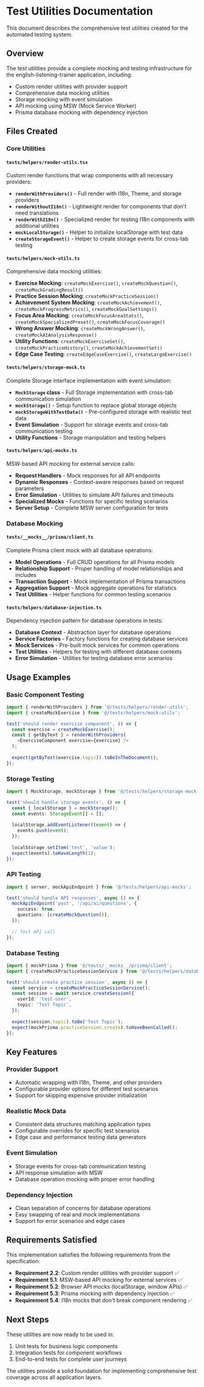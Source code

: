 # Test Utilities Documentation

This document describes the comprehensive test utilities created for the automated testing system.

## Overview

The test utilities provide a complete mocking and testing infrastructure for the english-listening-trainer application, including:

- Custom render utilities with provider support
- Comprehensive data mocking utilities
- Storage mocking with event simulation
- API mocking using MSW (Mock Service Worker)
- Prisma database mocking with dependency injection

## Files Created

### Core Utilities

#### `tests/helpers/render-utils.tsx`
Custom render functions that wrap components with all necessary providers:

- **`renderWithProviders()`** - Full render with I18n, Theme, and storage providers
- **`renderWithoutI18n()`** - Lightweight render for components that don't need translations
- **`renderWithI18n()`** - Specialized render for testing I18n components with additional utilities
- **`mockLocalStorage()`** - Helper to initialize localStorage with test data
- **`createStorageEvent()`** - Helper to create storage events for cross-tab testing

#### `tests/helpers/mock-utils.ts`
Comprehensive data mocking utilities:

- **Exercise Mocking**: `createMockExercise()`, `createMockQuestion()`, `createMockGradingResult()`
- **Practice Session Mocking**: `createMockPracticeSession()`
- **Achievement System Mocking**: `createMockAchievement()`, `createMockProgressMetrics()`, `createMockGoalSettings()`
- **Focus Area Mocking**: `createMockFocusAreaStats()`, `createMockSpecializedPreset()`, `createMockFocusCoverage()`
- **Wrong Answer Mocking**: `createMockWrongAnswer()`, `createMockAIAnalysisResponse()`
- **Utility Functions**: `createMockExerciseSet()`, `createMockPracticeHistory()`, `createMockAchievementSet()`
- **Edge Case Testing**: `createEdgeCaseExercise()`, `createLargeExercise()`

#### `tests/helpers/storage-mock.ts`
Complete Storage interface implementation with event simulation:

- **`MockStorage` class** - Full Storage implementation with cross-tab communication simulation
- **`mockStorage()`** - Setup function to replace global storage objects
- **`mockStorageWithTestData()`** - Pre-configured storage with realistic test data
- **Event Simulation** - Support for storage events and cross-tab communication testing
- **Utility Functions** - Storage manipulation and testing helpers

#### `tests/helpers/api-mocks.ts`
MSW-based API mocking for external service calls:

- **Request Handlers** - Mock responses for all API endpoints
- **Dynamic Responses** - Context-aware responses based on request parameters
- **Error Simulation** - Utilities to simulate API failures and timeouts
- **Specialized Mocks** - Functions for specific testing scenarios
- **Server Setup** - Complete MSW server configuration for tests

### Database Mocking

#### `tests/__mocks__/prisma/client.ts`
Complete Prisma client mock with all database operations:

- **Model Operations** - Full CRUD operations for all Prisma models
- **Relationship Support** - Proper handling of model relationships and includes
- **Transaction Support** - Mock implementation of Prisma transactions
- **Aggregation Support** - Mock aggregate operations for statistics
- **Test Utilities** - Helper functions for common testing scenarios

#### `tests/helpers/database-injection.ts`
Dependency injection pattern for database operations in tests:

- **Database Context** - Abstraction layer for database operations
- **Service Factories** - Factory functions for creating database services
- **Mock Services** - Pre-built mock services for common operations
- **Test Utilities** - Helpers for testing with different database contexts
- **Error Simulation** - Utilities for testing database error scenarios

## Usage Examples

### Basic Component Testing

```typescript
import { renderWithProviders } from '@/tests/helpers/render-utils';
import { createMockExercise } from '@/tests/helpers/mock-utils';

test('should render exercise component', () => {
  const exercise = createMockExercise();
  const { getByText } = renderWithProviders(
    <ExerciseComponent exercise={exercise} />
  );
  
  expect(getByText(exercise.topic)).toBeInTheDocument();
});
```

### Storage Testing

```typescript
import { MockStorage, mockStorage } from '@/tests/helpers/storage-mock';

test('should handle storage events', () => {
  const { localStorage } = mockStorage();
  const events: StorageEvent[] = [];
  
  localStorage.addEventListener((event) => {
    events.push(event);
  });
  
  localStorage.setItem('test', 'value');
  expect(events).toHaveLength(1);
});
```

### API Testing

```typescript
import { server, mockApiEndpoint } from '@/tests/helpers/api-mocks';

test('should handle API responses', async () => {
  mockApiEndpoint('post', '/api/ai/questions', {
    success: true,
    questions: [createMockQuestion()],
  });
  
  // Test API call
});
```

### Database Testing

```typescript
import { mockPrisma } from '@/tests/__mocks__/prisma/client';
import { createMockPracticeSessionService } from '@/tests/helpers/database-injection';

test('should create practice session', async () => {
  const service = createMockPracticeSessionService();
  const session = await service.createSession({
    userId: 'test-user',
    topic: 'Test Topic',
  });
  
  expect(session.topic).toBe('Test Topic');
  expect(mockPrisma.practiceSession.create).toHaveBeenCalled();
});
```

## Key Features

### Provider Support
- Automatic wrapping with I18n, Theme, and other providers
- Configurable provider options for different test scenarios
- Support for skipping expensive provider initialization

### Realistic Mock Data
- Consistent data structures matching application types
- Configurable overrides for specific test scenarios
- Edge case and performance testing data generators

### Event Simulation
- Storage events for cross-tab communication testing
- API response simulation with MSW
- Database operation mocking with proper error handling

### Dependency Injection
- Clean separation of concerns for database operations
- Easy swapping of real and mock implementations
- Support for error scenarios and edge cases

## Requirements Satisfied

This implementation satisfies the following requirements from the specification:

- **Requirement 2.2**: Custom render utilities with provider support ✅
- **Requirement 5.1**: MSW-based API mocking for external services ✅
- **Requirement 5.2**: Browser API mocks (localStorage, window APIs) ✅
- **Requirement 5.3**: Prisma mocking with dependency injection ✅
- **Requirement 5.4**: I18n mocks that don't break component rendering ✅

## Next Steps

These utilities are now ready to be used in:
1. Unit tests for business logic components
2. Integration tests for component workflows
3. End-to-end tests for complete user journeys

The utilities provide a solid foundation for implementing comprehensive test coverage across all application layers.